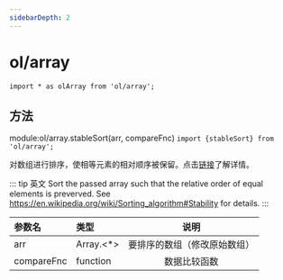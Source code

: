 ```yaml
---
sidebarDepth: 2
---
```

# ol/array
`import * as olArray from 'ol/array';`

## 方法
module:ol/array.stableSort(arr, compareFnc)
`import {stableSort} from 'ol/array';`

对数组进行排序，使相等元素的相对顺序被保留。点击[链接](https://en.wikipedia.¸org/wiki/Sorting_algorithm#Stability)了解详情。

::: tip 英文
Sort the passed array such that the relative order of equal elements is preverved. See https://en.wikipedia.org/wiki/Sorting_algorithm#Stability for details.
:::

| 参数名  | 类型 |  说明 |
|:---------------|:-------------|:------:|
| arr | Array.<*> | 要排序的数组（修改原始数组） |
| compareFnc | function | 数据比较函数 |